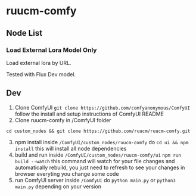 # ruucm-comfy

## Node List

### Load External Lora Model Only

Load external lora by URL.

Tested with Flux Dev model.

## Dev

1. Clone ComfyUI
   `git clone https://github.com/comfyanonymous/ComfyUI`
   follow the install and setup instructions of ComfyUI README
2. Clone ruucm-comfy
   in /ComfyUI folder

```
cd custom_nodes && git clone https://github.com/ruucm/ruucm-comfy.git
```

3. npm install
   inside `/ComfyUI/custom_nodes/ruucm-comfy`
   do `cd ui && npm install`
   this will install all node dependencies
4. build and run
   inside `/ComfyUI/custom_nodes/ruucm-comfy/ui`
   `npm run build --watch`
   this command will watch for your file changes and automatically rebuild, you just need to refresh to see your changes in browser everyting you change some code
5. run ComfyUI server
   inside `/ComfyUI`
   do `python main.py` or `python3 main.py` depending on your version
